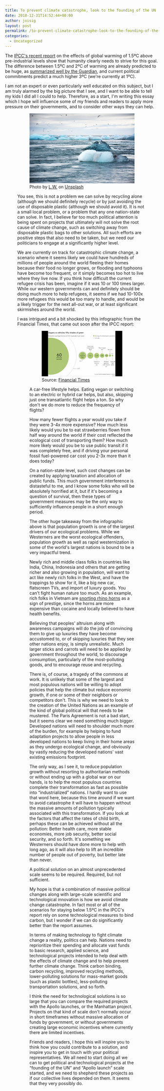 ```yaml
---
title: To prevent climate catastrophe, look to the founding of the UN
date: 2018-12-31T14:52:44+00:00
author: joisig
layout: post
permalink: /to-prevent-climate-catastrophe-look-to-the-founding-of-the-un/
categories:
  - Uncategorized
---
```

The [IPCC's recent report](https://www.ipcc.ch/sr15/) on the effects of global warming of 1.5ºC above pre-industrial levels show that humanity clearly needs to strive for this goal. The difference between 1.5ºC and 2ºC of warming are already predicted to be huge, as [summarized well by the Guardian](https://www.theguardian.com/environment/2018/oct/08/global-warming-must-not-exceed-15c-warns-landmark-un-report), and current political commitments predict a much higher 3ºC (we're currently at 1ºC).

I am not an expert or even particularly well educated on this subject, but I am truly alarmed by the big picture that I see, and I want to be able to tell my kids I did all I could to help. Therefore, as a start, I'm writing this essay which I hope will influence some of my friends and readers to apply more pressure on their governments, and to consider other ways they can help.<figure class="wp-block-image">

<figure><img src="/static/img/l-w-128299-unsplash-1024x683.jpg" alt="Climate change will affect many ecosystems"/> <figcaption>Photo by&nbsp;<a href="https://unsplash.com/photos/1qIsv86S79E?utm_source=unsplash&utm_medium=referral&utm_content=creditCopyText">L.W.</a>&nbsp;on&nbsp;<a href="https://unsplash.com/search/photos/climate?utm_source=unsplash&utm_medium=referral&utm_content=creditCopyText">Unsplash</a></figcaption></figure>

You see, this is not a problem we can solve by recycling alone (although we should definitely recycle) or by just avoiding the use of disposable plastic (although we should avoid it). It is not a small local problem, or a problem that any one nation-state can solve. In fact, I believe far too much political attention is being spent on projects that ultimately will not solve the root cause of climate change, such as switching away from disposable plastic bags to other solutions. All such efforts are positive steps that also need to be taken, but we need our politicians to engage at a significantly higher level.

We are currently on track for catastrophic climate change, a scenario where it seems likely we could have hundreds of millions of people around the world fleeing their homes because their food no longer grows, or flooding and typhoons have become too frequent, or it simply becomes too hot to live where they live now. If you think how difficult the current refugee crisis has been, imagine if it was 10 or 100 times larger. While our western governments can and definitely should be doing much more to help refugees, it seems if we had 10-100x more refugees this would be too many to handle, and would be a likely trigger for the next all-out war, or at least significant skirmishes around the world.

I was intrigued and a bit shocked by this infographic from the Financial Times, that came out soon after the IPCC report:<figure class="wp-block-image">

<figure><img src="/static/img/fiftyshadesofgreen-1024x576.png" alt="Climate change can be affected by reducing our emissions. But what can we do as individuals towards this goal?"/> <figcaption>Source: <a href="https://www.ft.com/content/31d40402-e998-11e8-a34c-663b3f553b35">Financial Times</a></figcaption></figure>

A car-free lifestyle helps. Eating vegan or switching to an electric or hybrid car helps, but also, skipping just one transatlantic flight helps a ton. So why don't we do more to reduce the frequency of flights?

How many fewer flights a year would you take if they were 3-4x more expensive? How much less likely would you be to eat strawberries flown from half way around the world if their cost reflected the ecological cost of transporting them? How much more likely would you be to use public transit if it was completely free, and if driving your personal fossil fuel-powered car cost you 2-3x more than it does today?

On a nation-state level, such cost changes can be created by applying taxation and allocation of public funds. This much government interference is distasteful to me, and I know some folks who will be absolutely horrified at it, but if it's becoming a question of survival, then these types of government measures may be the only way to sufficiently influence people in a short enough period.

The other huge takeaway from the infographic above is that population growth is one of the largest drivers of our ecological problems. While we Westerners are the worst ecological offenders, population growth as well as rapid westernization in some of the world's largest nations is bound to be a very impactful trend.

Newly rich and middle class folks in countries like India, China, Indonesia and others that are getting richer and also growing in population, will want to act like newly rich folks in the West, and have the trappings to show for it, like a big new car, flatscreen TVs, and import of luxury goods. You can't fight human nature too much. As an example, rich folks in Vietnam are [snorting rhino horns](https://africageographic.com/blog/how-the-engagement-ring-proves-that-we-shouldnt-trade-rhino-horn/) as a sign of prestige, since the horns are more expensive than cocaine and locally believed to have health benefits.

Believing that peoples' altruism along with awareness campaigns will do the job of convincing them to give up luxuries they have become accustomed to, or of skipping luxuries that they see other nations enjoy, is simply unrealistic. Much larger sticks and carrots will need to be applied by government throughout the world, to discourage consumption, particularly of the most-polluting goods, and to encourage reuse and recycling.

There is, of course, a tragedy of the commons at work. It is unlikely that some of the largest and most populous nations will be willing to adopt policies that help the climate but reduce economic growth, if one or some of their neighbors or competitors don't. This is why we need to look to the creation of the United Nations as an example of the kind of global political will that needs to be mustered. The Paris Agreement is not a bad start, but it seems clear we need something much bigger. Developed nations will need to shoulder much more of the burden, for example by helping to fund adaptation projects to allow people in less developed nations to keep living in their home areas as they undergo ecological change, and obviously by vastly reducing the developed nations' vast existing emissions footprint.

The only way, as I see it, to reduce population growth without resorting to authoritarian methods or without ending up with a global war on our hands, is to help the most populous countries complete their transformation as fast as possible into “industrialized” nations. I hardly want to use that word here, because this time around if we want to avoid catastrophe it will have to happen without the massive amounts of pollution typically associated with this transformation. If you look at the factors that affect the rates of child birth, perhaps these can be achieved without all the pollution: Better health care, more stable economies, more job security, better social security, and so forth. It's something we Westerners should have done more to help with long ago, as it will also help to lift an incredible number of people out of poverty, but better late than never.

A political solution on an almost unprecedented scale seems to be required. Required, but not sufficient.

My hope is that a combination of massive political changes along with large-scale scientific and technological innovation is how we avoid climate change catastrophe. In fact most or all of the scenarios for staying below 1.5ºC in the IPCC's report rely on some technological measures to bind carbon, but I wonder if we can do significantly better than the report assumes.

In terms of making technology to fight climate change a reality, politics can help. Nations need to reprioritize their spending and allocate vast funds to basic research, applied science, and technological projects intended to help deal with the effects of climate change and to help prevent further climate change. Think carbon binding, carbon recycling, improved recycling methods, lower-polluting solutions for mass-market goods (such as plastic bottles), less-polluting transportation solutions, and so forth.

I think the need for technological solutions is so large that you can compare the required projects with the Apollo launches, or the Manhattan project. Projects on that kind of scale don't normally occur in short timeframes without massive allocation of funds by government, or without governments creating large economic incentives where currently there are limited incentives.

Friends and readers, I hope this will inspire you to think how you could contribute to a solution, and inspire you to get in touch with your political representatives. We all need to start doing all we can to get political and technological projects at the “founding of the UN” and “Apollo launch” scale started, and we need to shepherd these projects as if our collective lives depended on them. It seems that they very possibly do.
